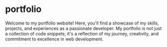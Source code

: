 # portfolio
Welcome to my portfolio website! Here, you'll find a showcase of my skills, projects, and experiences as a passionate developer. My portfolio is not just a collection of code snippets; it's a reflection of my journey, creativity, and commitment to excellence in web development.
